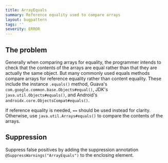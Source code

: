 ```yaml
---
title: ArrayEquals
summary: Reference equality used to compare arrays
layout: bugpattern
tags: ''
severity: ERROR
---
```


<!--
*** AUTO-GENERATED, DO NOT MODIFY ***
To make changes, edit the @BugPattern annotation or the explanation in docs/bugpattern.
-->


## The problem
Generally when comparing arrays for equality, the programmer intends to check
that the contents of the arrays are equal rather than that they are actually the
same object. But many commonly used equals methods compare arrays for reference
equality rather than content equality. These include the instance `.equals()`
method, Guava's `com.google.common.base.Objects#equal()`, JDK's
`java.util.Objects#equals()`, and Android's
`androidx.core.ObjectsCompat#equals()`.

If reference equality is needed, `==` should be used instead for clarity.
Otherwise, use `java.util.Arrays#equals()` to compare the contents of the
arrays.

## Suppression
Suppress false positives by adding the suppression annotation `@SuppressWarnings("ArrayEquals")` to the enclosing element.
